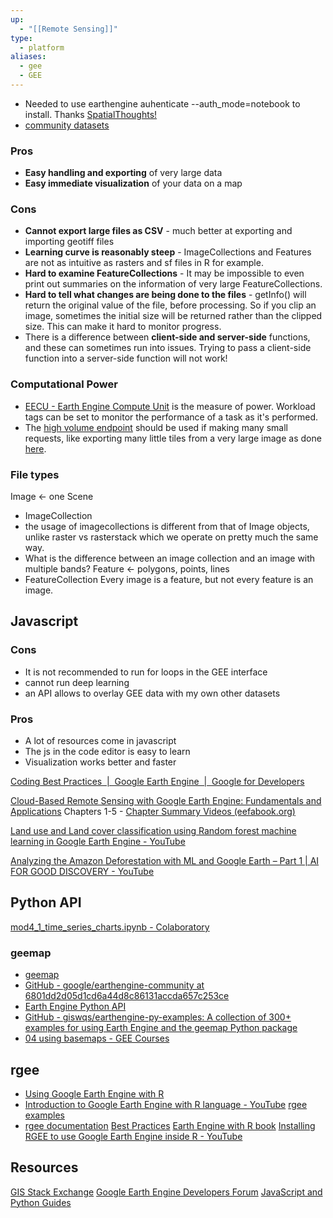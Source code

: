 ```yaml
---
up:
  - "[[Remote Sensing]]"
type:
  - platform
aliases:
  - gee
  - GEE
---
```

- Needed to use earthengine auhenticate --auth_mode=notebook to install. Thanks [SpatialThoughts!](https://courses.spatialthoughts.com/install-gee-python-api.html)
- [community datasets](https://github.com/samapriya/awesome-gee-community-datasets)

### Pros
- **Easy handling and exporting** of very large data
- **Easy immediate visualization** of your data on a map
### Cons
- **Cannot export large files as CSV** - much better at exporting and importing geotiff files
- **Learning curve is reasonably steep** - ImageCollections and Features are not as intuitive as rasters and sf files in R for example.
- **Hard to examine FeatureCollections** - It may be impossible to even print out summaries on the information of very large FeatureCollections.
- **Hard to tell what changes are being done to the files** - getInfo() will return the original value of the file, before processing. So if you clip an image, sometimes the initial size will be returned rather than the clipped size. This can make it hard to monitor progress.
- There is a difference between **client-side and server-side** functions, and these can sometimes run into issues. Trying to pass a client-side function into a server-side function will not work!

### Computational Power
- [EECU - Earth Engine Compute Unit](https://developers.google.com/earth-engine/cloud/api_monitoring#:~:text=An%20EECU%20is%20an%20Earth,online%20%2C%20batch%20%2C%20highvolume%20%5D.) is the measure of power. Workload tags can be set to monitor the performance of a task as it's performed.
- The [high volume endpoint](https://developers.google.com/earth-engine/cloud/highvolume) should be used if making many small requests, like exporting many little tiles from a very large image as done [here](https://gorelick.medium.com/fast-er-downloads-a2abd512aa26).

### File types

Image <- one Scene
- ImageCollection
- the usage of imagecollections is different from that of Image objects, unlike raster vs rasterstack which we operate on pretty much the same way.
- What is the difference between an image collection and an image with multiple bands?
Feature <- polygons, points, lines
- FeatureCollection
Every image is a feature, but not every feature is an image.

## Javascript
### Cons
- It is not recommended to run for loops in the GEE interface
- cannot run deep learning
- an API allows to overlay GEE data with my own other datasets
### Pros
- A lot of resources come in javascript
- The js in the code editor is easy to learn
- Visualization works better and faster


[Coding Best Practices  |  Google Earth Engine  |  Google for Developers](https://developers.google.com/earth-engine/guides/best_practices)

[Cloud-Based Remote Sensing with Google Earth Engine: Fundamentals and Applications](https://www.eefabook.org/go-to-the-book.html) Chapters 1-5
	- [​Chapter Summary Videos (eefabook.org)](https://www.eefabook.org/videos.html)

[Land use and Land cover classification using Random forest machine learning in Google Earth Engine - YouTube](https://www.youtube.com/watch?v=Z-DPRCWWaqg)

[Analyzing the Amazon Deforestation with ML and Google Earth – Part 1 | AI FOR GOOD DISCOVERY - YouTube](https://www.youtube.com/watch?v=C4IU21rjO3k)

## Python API
[mod4\_1\_time\_series\_charts.ipynb - Colaboratory](https://colab.research.google.com/github/worldbank/OpenNightLights/blob/master/onl/tutorials/mod4_1_time_series_charts.ipynb#scrollTo=dBUTbuWMH7I6)
### geemap
- [geemap](https://geemap.org/)
- [GitHub - google/earthengine-community at 6801dd2d05d1cd6a44d8c86131accda657c253ce](https://github.com/google/earthengine-community/tree/6801dd2d05d1cd6a44d8c86131accda657c253ce)
- [Earth Engine Python API](https://developers.google.com/earth-engine/tutorials/community/intro-to-python-api)
- [GitHub - giswqs/earthengine-py-examples: A collection of 300+ examples for using Earth Engine and the geemap Python package](https://github.com/giswqs/earthengine-py-examples/tree/master)
- [04 using basemaps - GEE Courses](https://courses.geemap.org/geemap_intro/04_using_basemaps/#introduction)
## rgee
- [Using Google Earth Engine with R](https://www.css.cornell.edu/faculty/dgr2/_static/files/R_html/ex_rgee.html)
- [Introduction to Google Earth Engine with R language - YouTube](https://www.youtube.com/watch?v=SHXuIpjU3YE)
[rgee examples](https://csaybar.github.io/rgee-examples/)
- [rgee documentation](https://r-spatial.github.io/rgee/)
[Best Practices](https://r-spatial.github.io/rgee/articles/rgee03.html)
[Earth Engine with R book](https://r-earthengine.com/rgeebook/)
[Installing RGEE to use Google Earth Engine inside R - YouTube](https://www.youtube.com/watch?v=1-k6wNL2hlo)



## Resources
[GIS Stack Exchange](https://gis.stackexchange.com/questions/tagged/google-earth-engine)
[Google Earth Engine Developers Forum](https://groups.google.com/g/google-earth-engine-developers)
[JavaScript and Python Guides](https://developers.google.com/earth-engine/guides)